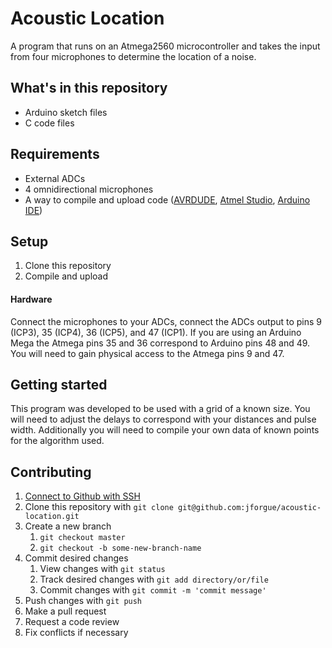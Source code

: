 # Acoustic Location

A program that runs on an Atmega2560 microcontroller and
takes the input from four microphones to determine the location
of a noise.

## What's in this repository
- Arduino sketch files
- C code files

## Requirements
- External ADCs
- 4 omnidirectional microphones
- A way to compile and upload code ([AVRDUDE](https://www.nongnu.org/avrdude/), [Atmel Studio](https://www.microchip.com/mplab/avr-support/atmel-studio-7), [Arduino IDE](https://www.arduino.cc/en/main/software))

## Setup
1. Clone this repository
2. Compile and upload

#### Hardware
Connect the microphones to your ADCs, connect the ADCs output to pins 9 (ICP3), 35 (ICP4), 36 (ICP5), and 47 (ICP1).
If you are using an Arduino Mega the Atmega pins 35 and 36 correspond to Arduino pins 48 and 49. You will need to gain physical access to the Atmega pins 9 and 47.

## Getting started
This program was developed to be used with a grid of a known size. You will need to adjust the delays to correspond with your distances and pulse width. Additionally you will need to compile your own data of known points for the algorithm used.

## Contributing
1. [Connect to Github with SSH](https://help.github.com/en/github/authenticating-to-github/generating-a-new-ssh-key-and-adding-it-to-the-ssh-agent)
2. Clone this repository with `git clone git@github.com:jforgue/acoustic-location.git`
3. Create a new branch
    1. `git checkout master`
    2. `git checkout -b some-new-branch-name`
4. Commit desired changes
    1. View changes with `git status`
    2. Track desired changes with `git add directory/or/file`
    3. Commit changes with `git commit -m 'commit message'`
5. Push changes with `git push`
6. Make a pull request
7. Request a code review
8. Fix conflicts if necessary
